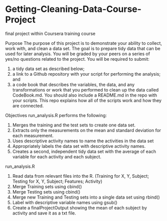 # Getting-Cleaning-Data-Course-Project
final project within Coursera training course

Purpose 
The purpose of this project is to demonstrate your ability to collect, work with, and clean a data set. The goal is to prepare tidy data that can be used for later analysis. You will be graded by your peers on a series of yes/no questions related to the project. You will be required to submit: 
1.	a tidy data set as described below;
2.	a link to a Github repository with your script for performing the analysis; and 
3.	a code book that describes the variables, the data, and any transformations or work that you performed to clean up the data called CodeBook.md. 
You should also include a README.md in the repo with your scripts. This repo explains how all of the scripts work and how they are connected. 

Objectives
run_analysis.R performs the following:
1.	Merges the training and the test sets to create one data set.
2.	Extracts only the measurements on the mean and standard deviation for each measurement. 
3.	Uses descriptive activity names to name the activities in the data set
4.	Appropriately labels the data set with descriptive activity names. 
5.	Creates a second, independent tidy data set with the average of each variable for each activity and each subject. 

run_analysis.R
1.	Read data from relevant files into the R. (Training for X, Y, Subject; Testing for X, Y, Subject; Features; Activity)
2.	Merge Training sets using cbind()
3.	Merge Testing sets using cbind()
4.	Merge new Training and Testing sets into a single data set using rbind()
5.	Label with descriptive variable names using gsub()
6.	Create a finalProjectOutput showing the mean of each subject by activity and save it as a txt file.
